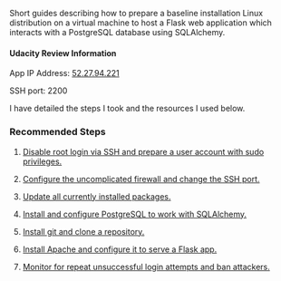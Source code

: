 Short guides describing how to prepare a baseline installation Linux distribution on a virtual machine to host a Flask web application which interacts with a PostgreSQL database using SQLAlchemy.

#### Udacity Review Information

App IP Address: [52.27.94.221](http://52.27.94.221/)

SSH port: 2200

I have detailed the steps I took and the resources I used below. 

### Recommended Steps

1. [Disable root login via SSH and prepare a user account with sudo privileges.](how-to/disable-root-login-via-SSH.md)


2. [Configure the uncomplicated firewall and change the SSH port.](how-to/configure-firewall-and-change-ssh-port.md)

3. [Update all currently installed packages.](how-to/update-packages.md)

4. [Install and configure PostgreSQL to work with SQLAlchemy.](how-to/install-postgres-and-configure.md)

5. [Install git and clone a repository.](how-to/install-git-clone-repository.md)

6. [Install Apache and configure it to serve a Flask app.](how-to/serve-flask-with-appache.md)

7. [Monitor for repeat unsuccessful login attempts and ban attackers.](how-to/ban-attackers.md)